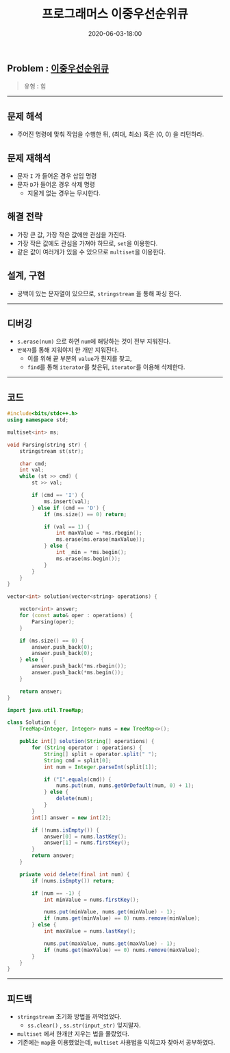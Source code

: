 ﻿---
title: 프로그래머스 이중우선순위큐
date: 2020-06-03-18:00
categories:
- PS

tags:
- Programmers
- PS
- Problem Solve
- Set
- Heap

---

## Problem : [이중우선순위큐](https://programmers.co.kr/learn/courses/30/lessons/42628)
> 유형 : 힙

---
 
 
 
## 문제 해석 
* 주어진 명령에 맞춰 작업을 수행한 뒤, (최대, 최소) 혹은 (0, 0) 을 리턴하라.

## 문제 재해석
* 문자 `I` 가 들어온 경우 삽입 명령
* 문자 `D`가 들어온 경우 삭제 명령
    * 지울게 없는 경우는 무시한다.

## 해결 전략
* 가장 큰 값, 가장 작은 값에만 관심을 가진다.
* 가장 작은 값에도 관심을 가져야 하므로, `set`을 이용한다.
* 같은 값이 여러개가 있을 수 있으므로 `multiset`을 이용한다.

## 설계, 구현
* 공백이 있는 문자열이 있으므로, `stringstream` 을 통해 파싱 한다.

---

## 디버깅
* `s.erase(num)` 으로 하면 `num`에 해당하는 것이 전부 지워진다.
* `반복자`를 통해 지워야지 한 개만 지워진다.
    * 이를 위해 끝 부분의 `value`가 뭔지를 찾고, 
    * `find`를 통해 `iterator`를 찾은뒤, `iterator`를 이용해 삭제한다.

---

## 코드

```c++
#include<bits/stdc++.h>
using namespace std;

multiset<int> ms;

void Parsing(string str) {
    stringstream st(str);

    char cmd;
    int val;
    while (st >> cmd) {
        st >> val;

        if (cmd == 'I') {
            ms.insert(val);
        } else if (cmd == 'D') {
            if (ms.size() == 0) return;

            if (val == 1) {
                int maxValue = *ms.rbegin();
                ms.erase(ms.erase(maxValue));
            } else {
                int _min = *ms.begin();
                ms.erase(ms.begin());
            }
        }
    }
}

vector<int> solution(vector<string> operations) {

    vector<int> answer;
    for (const auto& oper : operations) {
        Parsing(oper);
    }

    if (ms.size() == 0) {
        answer.push_back(0);
        answer.push_back(0);
    } else {
        answer.push_back(*ms.rbegin());
        answer.push_back(*ms.begin());
    }

    return answer;
}
```

```java
import java.util.TreeMap;

class Solution {
    TreeMap<Integer, Integer> nums = new TreeMap<>();

    public int[] solution(String[] operations) {
        for (String operator : operations) {
            String[] split = operator.split(" ");
            String cmd = split[0];
            int num = Integer.parseInt(split[1]);

            if ("I".equals(cmd)) {
                nums.put(num, nums.getOrDefault(num, 0) + 1);
            } else {
                delete(num);
            }
        }
        int[] answer = new int[2];

        if (!nums.isEmpty()) {
            answer[0] = nums.lastKey();
            answer[1] = nums.firstKey();
        }
        return answer;
    }

    private void delete(final int num) {
        if (nums.isEmpty()) return;

        if (num == -1) {
            int minValue = nums.firstKey();

            nums.put(minValue, nums.get(minValue) - 1);
            if (nums.get(minValue) == 0) nums.remove(minValue);
        } else {
            int maxValue = nums.lastKey();

            nums.put(maxValue, nums.get(maxValue) - 1);
            if (nums.get(maxValue) == 0) nums.remove(maxValue);
        }
    }
}
```

---

## 피드백
* `stringstream` 초기화 방법을 까먹었었다.
    * `ss.clear()` , `ss.str(input_str)` 잊지말자.
* `multiset` 에서 한개만 지우는 법을 몰랐었다.
* 기존에는 `map`을 이용했었는데, `multiset` 사용법을 익히고자 찾아서 공부하였다.